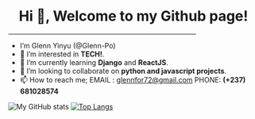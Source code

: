 

<!---
Glenn-Po/Glenn-Po is a ✨ special ✨ repository because its `README.md` (this file) appears on your GitHub profile.
You can click the Preview link to take a look at your changes.
--->

<h1 align ="center" > Hi 👋, Welcome to my Github page! </h1>
<hr  align="center" width="75%">

- I’m Glenn Yinyu (@Glenn-Po)
- 👀 I’m interested in **TECH!**.
- 🌱 I’m currently learning **Django** and **ReactJS**.
- 💞️ I’m looking to collaborate on **python and javascript projects**.
- 📫 How to reach me; EMAIL : glennfor72@gmail.com   PHONE: **(+237) 681028574**

![My GitHub stats](https://github-readme-stats.vercel.app/api?username=glenn-po)
[![Top Langs](https://github-readme-stats.vercel.app/api/top-langs/?username=glenn-po)](https://github.com/anuraghazra/github-readme-stats)
